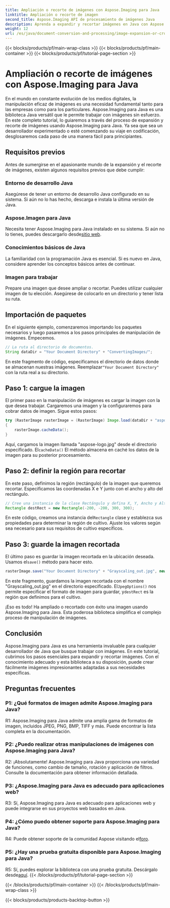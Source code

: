 ```yaml
---
title: Ampliación o recorte de imágenes con Aspose.Imaging para Java
linktitle: Ampliación o recorte de imagen
second_title: Aspose.Imaging API de procesamiento de imágenes Java
description: Aprenda a expandir y recortar imágenes en Java con Aspose.Imaging. Tutorial paso a paso para desarrolladores. Mejore sus habilidades de manipulación de imágenes.
weight: 12
url: /es/java/document-conversion-and-processing/image-expansion-or-cropping/
---
```


{{< blocks/products/pf/main-wrap-class >}}
{{< blocks/products/pf/main-container >}}
{{< blocks/products/pf/tutorial-page-section >}}

# Ampliación o recorte de imágenes con Aspose.Imaging para Java

En el mundo en constante evolución de los medios digitales, la manipulación eficaz de imágenes es una necesidad fundamental tanto para las empresas como para los particulares. Aspose.Imaging para Java es una biblioteca Java versátil que le permite trabajar con imágenes sin esfuerzo. En este completo tutorial, lo guiaremos a través del proceso de expansión y recorte de imágenes usando Aspose.Imaging para Java. Ya sea que sea un desarrollador experimentado o esté comenzando su viaje en codificación, desglosaremos cada paso de una manera fácil para principiantes.

## Requisitos previos

Antes de sumergirse en el apasionante mundo de la expansión y el recorte de imágenes, existen algunos requisitos previos que debe cumplir:

### Entorno de desarrollo Java

Asegúrese de tener un entorno de desarrollo Java configurado en su sistema. Si aún no lo has hecho, descarga e instala la última versión de Java.

### Aspose.Imagen para Java

 Necesita tener Aspose.Imaging para Java instalado en su sistema. Si aún no lo tienes, puedes descargarlo desde[sitio web](https://releases.aspose.com/imaging/java/).

### Conocimientos básicos de Java

La familiaridad con la programación Java es esencial. Si es nuevo en Java, considere aprender los conceptos básicos antes de continuar.

### Imagen para trabajar

Prepare una imagen que desee ampliar o recortar. Puedes utilizar cualquier imagen de tu elección. Asegúrese de colocarlo en un directorio y tener lista su ruta.

## Importación de paquetes

En el siguiente ejemplo, comenzaremos importando los paquetes necesarios y luego pasaremos a los pasos principales de manipulación de imágenes. Empecemos.

```java
// La ruta al directorio de documentos.
String dataDir = "Your Document Directory" + "ConvertingImages/";
```

 En este fragmento de código, especificamos el directorio de datos donde se almacenan nuestras imágenes. Reemplazar`"Your Document Directory"` con la ruta real a su directorio.

## Paso 1: cargue la imagen

El primer paso en la manipulación de imágenes es cargar la imagen con la que desea trabajar. Cargaremos una imagen y la configuraremos para cobrar datos de imagen. Sigue estos pasos:

```java
try (RasterImage rasterImage = (RasterImage) Image.load(dataDir + "aspose-logo.jpg"))
{
    rasterImage.cacheData();
}
```

 Aquí, cargamos la imagen llamada "aspose-logo.jpg" desde el directorio especificado. El`cacheData()` El método almacena en caché los datos de la imagen para su posterior procesamiento.

## Paso 2: definir la región para recortar

En este paso, definimos la región (rectángulo) de la imagen que queremos recortar. Especificamos las coordenadas X e Y junto con el ancho y alto del rectángulo.

```java
// Cree una instancia de la clase Rectángulo y defina X, Y, Ancho y Alto del rectángulo
Rectangle destRect = new Rectangle(-200, -200, 300, 300);
```

 En este código, creamos una instancia del`Rectangle` clase y establezca sus propiedades para determinar la región de cultivo. Ajuste los valores según sea necesario para sus requisitos de cultivo específicos.

## Paso 3: guarde la imagen recortada

 El último paso es guardar la imagen recortada en la ubicación deseada. Usamos el`save()` método para hacer esto. 

```java
rasterImage.save("Your Document Directory" + "Grayscaling_out.jpg", new JpegOptions(), destRect);
```

En este fragmento, guardamos la imagen recortada con el nombre "Grayscaling_out.jpg" en el directorio especificado. El`JpegOptions()` nos permite especificar el formato de imagen para guardar, y`destRect` es la región que definimos para el cultivo.

¡Eso es todo! Ha ampliado o recortado con éxito una imagen usando Aspose.Imaging para Java. Esta poderosa biblioteca simplifica el complejo proceso de manipulación de imágenes.

## Conclusión

Aspose.Imaging para Java es una herramienta invaluable para cualquier desarrollador de Java que busque trabajar con imágenes. En este tutorial, cubrimos los pasos esenciales para expandir y recortar imágenes. Con el conocimiento adecuado y esta biblioteca a su disposición, puede crear fácilmente imágenes impresionantes adaptadas a sus necesidades específicas.

## Preguntas frecuentes

### P1: ¿Qué formatos de imagen admite Aspose.Imaging para Java?
   
R1: Aspose.Imaging para Java admite una amplia gama de formatos de imagen, incluidos JPEG, PNG, BMP, TIFF y más. Puede encontrar la lista completa en la documentación.

### P2: ¿Puedo realizar otras manipulaciones de imágenes con Aspose.Imaging para Java?

R2: ¡Absolutamente! Aspose.Imaging para Java proporciona una variedad de funciones, como cambio de tamaño, rotación y aplicación de filtros. Consulte la documentación para obtener información detallada.

### P3: ¿Aspose.Imaging para Java es adecuado para aplicaciones web?

R3: Sí, Aspose.Imaging para Java es adecuado para aplicaciones web y puede integrarse en sus proyectos web basados en Java.

### P4: ¿Cómo puedo obtener soporte para Aspose.Imaging para Java?

 R4: Puede obtener soporte de la comunidad Aspose visitando el[foro](https://forum.aspose.com/).

### P5: ¿Hay una prueba gratuita disponible para Aspose.Imaging para Java?

 R5: Sí, puedes explorar la biblioteca con una prueba gratuita. Descárgalo desde[aquí](https://releases.aspose.com/).
{{< /blocks/products/pf/tutorial-page-section >}}

{{< /blocks/products/pf/main-container >}}
{{< /blocks/products/pf/main-wrap-class >}}

{{< blocks/products/products-backtop-button >}}

